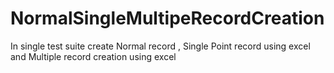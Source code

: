 # NormalSingleMultipeRecordCreation
In single test suite create Normal record , Single Point record using excel and Multiple record creation using excel

